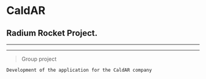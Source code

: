 # CaldAR
## Radium Rocket Project.
---
___

> Group project 

```
Development of the application for the CaldAR company
```